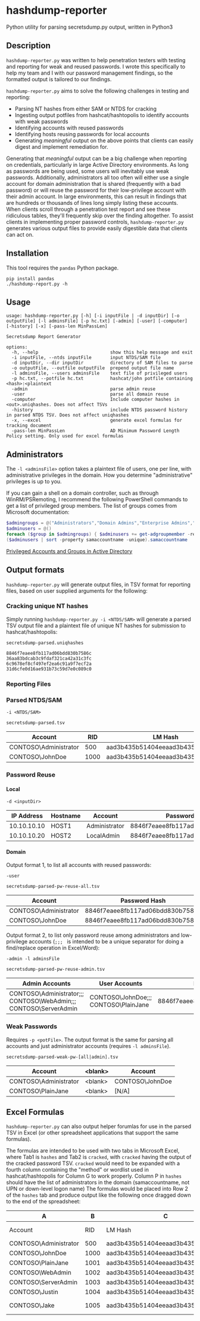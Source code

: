 # hashdump-reporter
Python utility for parsing secretsdump.py output, written in Python3

## Description
`hashdump-reporter.py` was written to help penetration testers with testing and reporting for weak and reused passwords. I wrote this specifically to help my team and I with our password management findings, so the formatted output is tailored to our findings.<p>
`hashdump-reporter.py` aims to solve the following challenges in testing and reporting:
- Parsing NT hashes from either SAM or NTDS for cracking
- Ingesting output potfiles from hashcat/hashtopolis to identify accounts with weak passwords
- Identifying accounts with reused passwords
- Identifying hosts reusing passwords for local accounts
- Generating *meaningful* output on the above points that clients can easily digest and implement remediation for.
<p>

Generating that *meaningful* output can be a big challenge when reporting on credentials, particularly in large Active Directory environments. As long as passwords are being used, some users will inevitably use weak passwords. Additionally, administrators all too often will either use a single account for domain administration that is shared (frequently with a bad password) or will reuse the password for their low-privilege account with their admin account. In large environments, this can result in findings that are hundreds or thousands of lines long simply listing these accounts. When clients scroll through a penetration test report and see these ridiculous tables, they'll frequently skip over the finding altogether. To assist clients in implementing proper password controls, `hashdump-reporter.py` generates various output files to provide easily digestible data that clients can act on.

## Installation
This tool requires the `pandas` Python package.
```
pip install pandas
./hashdump-report.py -h
```

## Usage
```
usage: hashdump-reporter.py [-h] [-i inputFile | -d inputDir] [-o outputFile] [-l adminsFile] [-p hc.txt] [-admin] [-user] [-computer] [-history] [-x] [-pass-len MinPassLen]

Secretsdump Report Generator

options:
  -h, --help                           show this help message and exit
  -i inputFile, --ntds inputFile       input NTDS/SAM file
  -d inputDir, --dir inputDir          directory of SAM files to parse
  -o outputFile, --outfile outputFile  prepend output file name
  -l adminsFile, --users adminsFile    text file of privileged users
  -p hc.txt, --potfile hc.txt          hashcat/john potfile containing <hash>:<plaintext
  -admin                               parse admin reuse
  -user                                parse all domain reuse
  -computer                            Include computer hashes in <out>.uniqhashes. Does not affect TSVs
  -history                             include NTDS password history in parsed NTDS TSV. Does not affect uniqhashes
  -x, --excel                          generate excel formulas for tracking document
  -pass-len MinPassLen                 AD Minimum Password Length Policy setting. Only used for excel formulas
```

## Administrators
The `-l <adminsFile>` option takes a plaintext file of users, one per line, with administrative privileges in the domain. How you determine "administrative" privileges is up to you.<p>
If you can gain a shell on a domain controller, such as through WinRM/PSRemoting, I recommend the following PowerShell commands to get a list of privileged group members. The list of groups comes from Microsoft documentation:
```PowerShell
$admingroups = @("Administrators","Domain Admins","Enterprise Admins","Schema Admins","Account Operators","Backup Operators","Enterprise Key Admins","Group Policy Creator Owners", "Cert Publishers", "DnsAdmins")
$adminusers = @()
foreach ($group in $admingroups) { $adminusers += get-adgroupmember -rec $group }
($adminusers | sort -property samaccountname -unique).samaccountname
```
[Privileged Accounts and Groups in Active Directory](https://learn.microsoft.com/en-us/windows-server/identity/ad-ds/plan/security-best-practices/appendix-b--privileged-accounts-and-groups-in-active-directory)



## Output formats
`hashdump-reporter.py` will generate output files, in TSV format for reporting files, based on user supplied arguments for the following:
### Cracking unique NT hashes
Simply running `hashdump-reporter.py -i <NTDS/SAM>` will generate a parsed TSV output file and a plaintext file of unique NT hashes for submission to hashcat/hashtopolis:<p>
`secretsdump-parsed.uniqhashes`<p>
```
8846f7eaee8fb117ad06bdd830b7586c
36aa83bdcab3c9fdaf321ca42a31c3fc
6c9678ef8cf497ef2ea6c91a9f7ecf2a
31d6cfe0d16ae931b73c59d7e0c089c0
```

### Reporting Files
### Parsed NTDS/SAM
`-i <NTDS/SAM>`<p>
`secretsdump-parsed.tsv`

| Account | RID | LM Hash | NT Hash |
| --- | --- | --- | --- |
| CONTOSO\Administrator | 500 | aad3b435b51404eeaad3b435b51404ee | 8846f7eaee8fb117ad06bdd830b7586c |
| CONTOSO\JohnDoe | 1000 | aad3b435b51404eeaad3b435b51404ee | 8846f7eaee8fb117ad06bdd830b7586c |

### Password Reuse
#### Local
`-d <inputDir>`

| IP Address | Hostname | Account | Password Hash |
| --- | --- | --- | --- |
| 10.10.10.10 | HOST1 | Administrator | 8846f7eaee8fb117ad06bdd830b7586c |
| 10.10.10.20 | HOST2 | LocalAdmin | 8846f7eaee8fb117ad06bdd830b7586c |

#### Domain
Output format 1, to list all accounts with reused passwords:<p>
`-user`<p>
`secretsdump-parsed-pw-reuse-all.tsv`

| Account | Password Hash |
| --- | --- |
| CONTOSO\Administrator | 8846f7eaee8fb117ad06bdd830b7586c |
| CONTOSO\JohnDoe | 8846f7eaee8fb117ad06bdd830b7586c |

Output format 2, to list only password reuse among administrators and low-privilege accounts (`;;; ` is intended to be a unique separator for doing a find/replace operation in Excel/Word):<p>
`-admin -l adminsFile`<p>
`secretsdump-parsed-pw-reuse-admin.tsv`

| Admin Accounts | User Accounts | Password Hash |
| --- | --- | --- |
| CONTOSO\Administrator;;; CONTOSO\WebAdmin;;; CONTOSO\ServerAdmin | CONTOSO\JohnDoe;;; CONTOSO\PlainJane | 8846f7eaee8fb117ad06bdd830b7586c |

### Weak Passwords
Requires `-p <potFile>`. The output format is the same for parsing all accounts and just administrator accounts (requires `-l adminsFile`).<p>
`secretsdump-parsed-weak-pw-[all|admin].tsv`

| Account | \<blank\> | Account |
| --- | --- | --- |
| CONTOSO\Administrator | \<blank\> | CONTOSO\JohnDoe |
| CONTOSO\PlainJane | \<blank\> | [N/A] |

## Excel Formulas
`hashdump-reporter.py` can also output helper forumlas for use in the parsed TSV in Excel (or other spreadsheet applications that support the same formulas).<p>
The formulas are intended to be used with two tabs in Microsoft Excel, where Tab1 is `hashes` and Tab2 is `cracked`, with `cracked` having the output of the cracked password TSV. `cracked` would need to be expanded with a fourth column containing the "method" or wordlist used in hashcat/hashtopolis for Column G to work properly. Column P in `hashes` should have the list of administrators in the domain (samaccountname, not UPN or down-level logon name)
The formulas would be placed into Row 2 of the `hashes` tab and produce output like the following once dragged down to the end of the spreadsheet:

| A | B | C | D | E | F | G | H | I | J | K | L | M | N | O | P |
| --- | --- | --- | --- | --- | --- | --- | --- | --- | --- | --- | --- | --- | --- | --- | --- |
| Account | RID | LM Hash | NT Hash | Reuse | Cracked | Method | Plaintext | Password Length | isBelowMin | isAdmin | | Cracked: 86% | | | Administrators |
| CONTOSO\Administrator | 500 | aad3b435b51404eeaad3b435b51404ee | 8846f7eaee8fb117ad06bdd830b7586c | 3 | YES | Rockyou | password | 8 | - | YES | | | | | WebAdmin |
| CONTOSO\JohnDoe | 1000 | aad3b435b51404eeaad3b435b51404ee | 8846f7eaee8fb117ad06bdd830b7586c | 3 | YES | Rockyou | password | 8 | - | - | | | | | ServerAdmin |
| CONTOSO\PlainJane | 1001 | aad3b435b51404eeaad3b435b51404ee | 8846f7eaee8fb117ad06bdd830b7586c | 3 | YES | Rockyou | password | 8 | - | - | | | |
| CONTOSO\WebAdmin | 1002 | aad3b435b51404eeaad3b435b51404ee | 36aa83bdcab3c9fdaf321ca42a31c3fc | 2 | YES | Rockyou | pass | 4 | YES | YES | | | |
| CONTOSO\ServerAdmin | 1003 | aad3b435b51404eeaad3b435b51404ee | 36aa83bdcab3c9fdaf321ca42a31c3fc | 2 | YES | Rockyou | pass | 4 | YES | YES | | | |
| CONTOSO\Justin | 1004 | aad3b435b51404eeaad3b435b51404ee | 6c9678ef8cf497ef2ea6c91a9f7ecf2a | 1 | - | - | - | - | - | - | | | |
| CONTOSO\Jake | 1005 | aad3b435b51404eeaad3b435b51404ee | 31d6cfe0d16ae931b73c59d7e0c089c0 | 1 | YES | Blank | N/A [Blank] | - | - | - | | | |





